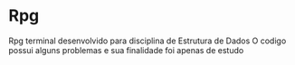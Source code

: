 # Rpg
Rpg terminal desenvolvido para disciplina de Estrutura de Dados
O codigo possui alguns problemas e sua finalidade foi apenas de estudo
